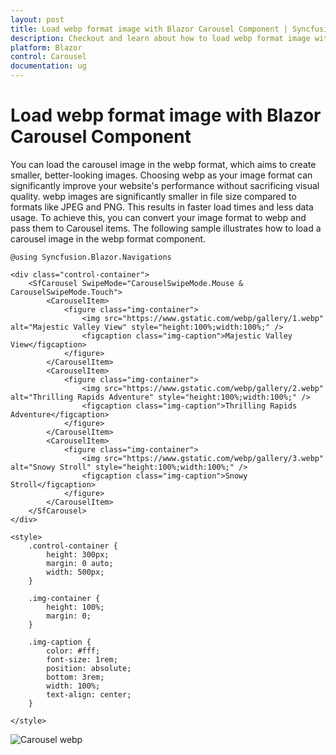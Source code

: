 ```yaml
---
layout: post
title: Load webp format image with Blazor Carousel Component | Syncfusion
description: Checkout and learn about how to load webp format image with Blazor Carousel component in Blazor Server App and Blazor WebAssembly App.
platform: Blazor
control: Carousel
documentation: ug
---
```


# Load webp format image with Blazor Carousel Component

You can load the carousel image in the webp format, which aims to create smaller, better-looking images. Choosing webp as your image format can significantly improve your website's performance without sacrificing visual quality. webp images are significantly smaller in file size compared to formats like JPEG and PNG. This results in faster load times and less data usage. To achieve this, you can convert your image format to webp and pass them to Carousel items. The following sample illustrates how to load a carousel image in the webp format component.

```cshtml
@using Syncfusion.Blazor.Navigations

<div class="control-container">
    <SfCarousel SwipeMode="CarouselSwipeMode.Mouse & CarouselSwipeMode.Touch">
        <CarouselItem>
            <figure class="img-container">
                <img src="https://www.gstatic.com/webp/gallery/1.webp" alt="Majestic Valley View" style="height:100%;width:100%;" />
                <figcaption class="img-caption">Majestic Valley View</figcaption>
            </figure>
        </CarouselItem>
        <CarouselItem>
            <figure class="img-container">
                <img src="https://www.gstatic.com/webp/gallery/2.webp" alt="Thrilling Rapids Adventure" style="height:100%;width:100%;" />
                <figcaption class="img-caption">Thrilling Rapids Adventure</figcaption>
            </figure>
        </CarouselItem>
        <CarouselItem>
            <figure class="img-container">
                <img src="https://www.gstatic.com/webp/gallery/3.webp" alt="Snowy Stroll" style="height:100%;width:100%;" />
                <figcaption class="img-caption">Snowy Stroll</figcaption>
            </figure>
        </CarouselItem>
    </SfCarousel>
</div>

<style>
    .control-container {
        height: 300px;
        margin: 0 auto;
        width: 500px;
    }

    .img-container {
        height: 100%;
        margin: 0;
    }

    .img-caption {
        color: #fff;
        font-size: 1rem;
        position: absolute;
        bottom: 3rem;
        width: 100%;
        text-align: center;
    }

</style>
```

![Carousel webp](images/blazor-carousel-webp-image.png)